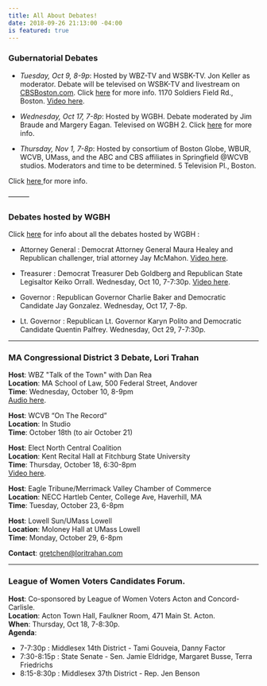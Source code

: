 ```yaml
---
title: All About Debates!
date: 2018-09-26 21:13:00 -04:00
is featured: true
---
```


### Gubernatorial Debates

* *Tuesday, Oct 9, 8-9p*: Hosted by WBZ-TV and WSBK-TV. Jon Keller as moderator. Debate will be televised on WSBK-TV and livestream on [CBSBoston.com](https://boston.cbslocal.com). Click [here](https://boston.cbslocal.com/2018/10/02/massachusetts-governors-debate-wbz-charlie-baker-jay-gonalez/) for more info. 1170 Soldiers Field Rd., Boston.  [Video here](https://youtu.be/OKrXpZJrOD4).

* *Wednesday, Oct 17, 7-8p*:  Hosted by WGBH. Debate moderated by Jim Braude and Margery Eagan. Televised on WGBH 2.  Click [here](http://to.wgbh.org/6182D4O6o) for more info.

* *Thursday, Nov 1, 7-8p*: Hosted by consortium of Boston Globe, WBUR, WCVB, UMass, and the ABC and CBS affiliates in Springfield @WCVB studios. Moderators and time to be determined. 5 Television Pl., Boston.

Click [here ](https://www.metrowestdailynews.com/news/20180925/first-governor-debate-planned-for-oct-9)for more info.

———

### Debates hosted by WGBH

Click [here](https://www.wgbh.org/foundation/debates?utm_source=FBPAGE&utm_medium=social&utm_term=20181004&utm_content=1815508185&utm_campaign=WGBH) for info about all the debates hosted by WGBH :

* Attorney General : Democrat Attorney General Maura Healey and Republican challenger, trial attorney Jay McMahon. [Video here](https://www.wgbh.org/news/local-news/2018/10/02/maura-healey-jay-mcmahon-to-debate-wednesday?utm_source=FBPAGE&utm_medium=social&utm_term=20181003&utm_content=1814285493&utm_campaign=WGBH).

* Treasurer : Democrat Treasurer Deb Goldberg and Republican State Legisaltor Keiko Orrall. Wednesday, Oct 10, 7-7:30p. [Video here](https://www.wgbh.org/news/politics/2018/10/10/goldberg-orrall-face-off-in-first-treasurers-debate). 

* Governor : Republican Governor Charlie Baker and Democratic Candidate Jay Gonzalez.  Wednesday, Oct 17, 7-8p.

* Lt. Governor : Republican Lt. Governor Karyn Polito and Democratic Candidate Quentin Palfrey.  Wednesday, Oct 29, 7-7:30p.

---

### MA Congressional District 3 Debate, Lori Trahan

**Host**: WBZ "Talk of the Town" with Dan Rea  
**Location**: MA School of Law, 500 Federal Street, Andover  
**Time**: Wednesday, October 10, 8-9pm  
[Audio here](https://wbznewsradio.iheart.com/featured/nightside-with-dan-rea/content/2018-10-11-ma-3rd-congressional-race/).  


**Host**: WCVB “On The Record”  
**Location**: In Studio  
**Time**: October 18th (to air October 21)  


**Host**: Elect North Central Coalition  
**Location**: Kent Recital Hall at Fitchburg State University  
**Time**: Thursday, October 18, 6:30-8pm  
[Video here](https://videoplayer.telvue.com/player/yycCAZPb0NN3zj2o5qio-YFMNC43NjCG/media/388374?autostart=true&showtabssearch=true).   



**Host**: Eagle Tribune/Merrimack Valley Chamber of Commerce  
**Location**: NECC Hartleb Center, College Ave, Haverhill, MA  
**Time**: Tuesday, October 23, 6-8pm  

**Host**: Lowell Sun/UMass Lowell  
**Location**: Moloney Hall at UMass Lowell  
**Time**: Monday, October 29, 6-8pm  



**Contact**: gretchen@loritrahan.com

---

### League of Women Voters Candidates Forum. 

**Host**: Co-sponsored by League of Women Voters Acton and Concord-Carlisle.   
**Location**: Acton Town Hall, Faulkner Room, 471 Main St. Acton.    
**When**: Thursday, Oct 18, 7-8:30p.  
**Agenda**:   
* 7-7:30p : Middlesex 14th District - Tami Gouveia, Danny Factor
* 7:30-8:15p : State Senate - Sen. Jamie Eldridge, Margaret Busse, Terra Friedrichs
* 8:15-8:30p : Middlesex 37th District - Rep. Jen Benson
